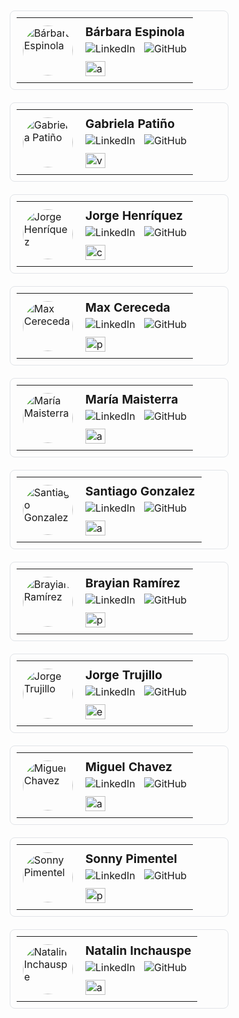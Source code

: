 
<table style="border: 1px solid #e1e4e8; border-radius: 8px; padding: 10px; margin: 10px; width: 350px; display: inline-block;">
  <tr>
    <td style="padding: 10px;">
      <img src="https://ca.slack-edge.com/T02KS88FB0E-U06FUMJMWBE-ga7e55b4d232-512" alt="Bárbara Espinola" style="border-radius: 50%; width: 80px; height: 80px; object-fit: cover;">
    </td>
    <td style="padding: 10px;">
      <h3 style="margin: 0; font-size: 1.2em;">Bárbara Espinola</h3>
      <p style="margin: 5px 0;">
        <a href="https://www.linkedin.com/in/baesp" style="text-decoration: none;">
          <img src="https://img.shields.io/badge/LinkedIn-%230077B5.svg?logo=linkedin&logoColor=white" alt="LinkedIn">
        </a>
        <a href="https://github.com/BaEsp1" style="text-decoration: none; margin-left: 10px;">
          <img src="https://img.shields.io/badge/GitHub-%23121011.svg?logo=github&logoColor=white" alt="GitHub">
        </a>
      </p>
      <img src="https://flagcdn.com/64x48/ar.png" alt="ar flag" style="width: 32px; height: 24px; margin-top: 5px;">
    </td>
  </tr>
</table>
    
<table style="border: 1px solid #e1e4e8; border-radius: 8px; padding: 10px; margin: 10px; width: 350px; display: inline-block;">
  <tr>
    <td style="padding: 10px;">
      <img src="https://ca.slack-edge.com/T02KS88FB0E-U068XFC46AF-6d81166603d3-512" alt="Gabriela Patiño" style="border-radius: 50%; width: 80px; height: 80px; object-fit: cover;">
    </td>
    <td style="padding: 10px;">
      <h3 style="margin: 0; font-size: 1.2em;">Gabriela Patiño</h3>
      <p style="margin: 5px 0;">
        <a href="https://www.linkedin.com/in/gabyp05" style="text-decoration: none;">
          <img src="https://img.shields.io/badge/LinkedIn-%230077B5.svg?logo=linkedin&logoColor=white" alt="LinkedIn">
        </a>
        <a href="https://github.com/Gabyp05" style="text-decoration: none; margin-left: 10px;">
          <img src="https://img.shields.io/badge/GitHub-%23121011.svg?logo=github&logoColor=white" alt="GitHub">
        </a>
      </p>
      <img src="https://flagcdn.com/64x48/ve.png" alt="ve flag" style="width: 32px; height: 24px; margin-top: 5px;">
    </td>
  </tr>
</table>
    
<table style="border: 1px solid #e1e4e8; border-radius: 8px; padding: 10px; margin: 10px; width: 350px; display: inline-block;">
  <tr>
    <td style="padding: 10px;">
      <img src="https://ca.slack-edge.com/T02KS88FB0E-U04SP592UCC-e29f054eff2c-512" alt="Jorge Henríquez" style="border-radius: 50%; width: 80px; height: 80px; object-fit: cover;">
    </td>
    <td style="padding: 10px;">
      <h3 style="margin: 0; font-size: 1.2em;">Jorge Henríquez</h3>
      <p style="margin: 5px 0;">
        <a href="https://www.linkedin.com/in/jorge-henriquez-novoa" style="text-decoration: none;">
          <img src="https://img.shields.io/badge/LinkedIn-%230077B5.svg?logo=linkedin&logoColor=white" alt="LinkedIn">
        </a>
        <a href="https://github.com/jorgea-hn" style="text-decoration: none; margin-left: 10px;">
          <img src="https://img.shields.io/badge/GitHub-%23121011.svg?logo=github&logoColor=white" alt="GitHub">
        </a>
      </p>
      <img src="https://flagcdn.com/64x48/co.png" alt="co flag" style="width: 32px; height: 24px; margin-top: 5px;">
    </td>
  </tr>
</table>
    
<table style="border: 1px solid #e1e4e8; border-radius: 8px; padding: 10px; margin: 10px; width: 350px; display: inline-block;">
  <tr>
    <td style="padding: 10px;">
      <img src="https://ca.slack-edge.com/T02KS88FB0E-U04U4UP4ZGQ-1a2bfa6f9d2e-512" alt="Max Cereceda" style="border-radius: 50%; width: 80px; height: 80px; object-fit: cover;">
    </td>
    <td style="padding: 10px;">
      <h3 style="margin: 0; font-size: 1.2em;">Max Cereceda</h3>
      <p style="margin: 5px 0;">
        <a href="https://www.linkedin.com/in/maxcereceda" style="text-decoration: none;">
          <img src="https://img.shields.io/badge/LinkedIn-%230077B5.svg?logo=linkedin&logoColor=white" alt="LinkedIn">
        </a>
        <a href="https://github.com/maxcerecedadev" style="text-decoration: none; margin-left: 10px;">
          <img src="https://img.shields.io/badge/GitHub-%23121011.svg?logo=github&logoColor=white" alt="GitHub">
        </a>
      </p>
      <img src="https://flagcdn.com/64x48/pe.png" alt="pe flag" style="width: 32px; height: 24px; margin-top: 5px;">
    </td>
  </tr>
</table>
    
<table style="border: 1px solid #e1e4e8; border-radius: 8px; padding: 10px; margin: 10px; width: 350px; display: inline-block;">
  <tr>
    <td style="padding: 10px;">
      <img src="https://ca.slack-edge.com/T02KS88FB0E-U06FPA017D3-a1380fcf656b-512" alt="María Maisterra" style="border-radius: 50%; width: 80px; height: 80px; object-fit: cover;">
    </td>
    <td style="padding: 10px;">
      <h3 style="margin: 0; font-size: 1.2em;">María Maisterra</h3>
      <p style="margin: 5px 0;">
        <a href="https://www.linkedin.com/in/mariateresamaisterra" style="text-decoration: none;">
          <img src="https://img.shields.io/badge/LinkedIn-%230077B5.svg?logo=linkedin&logoColor=white" alt="LinkedIn">
        </a>
        <a href="https://github.com/mtmaisterra" style="text-decoration: none; margin-left: 10px;">
          <img src="https://img.shields.io/badge/GitHub-%23121011.svg?logo=github&logoColor=white" alt="GitHub">
        </a>
      </p>
      <img src="https://flagcdn.com/64x48/ar.png" alt="ar flag" style="width: 32px; height: 24px; margin-top: 5px;">
    </td>
  </tr>
</table>
    
<table style="border: 1px solid #e1e4e8; border-radius: 8px; padding: 10px; margin: 10px; width: 350px; display: inline-block;">
  <tr>
    <td style="padding: 10px;">
      <img src="https://ca.slack-edge.com/T02KS88FB0E-U06QCQFPK5J-9b6c03d59878-512" alt="Santiago Gonzalez" style="border-radius: 50%; width: 80px; height: 80px; object-fit: cover;">
    </td>
    <td style="padding: 10px;">
      <h3 style="margin: 0; font-size: 1.2em;">Santiago Gonzalez</h3>
      <p style="margin: 5px 0;">
        <a href="https://www.linkedin.com/in/santiago-gonzalez-torres-a42933261" style="text-decoration: none;">
          <img src="https://img.shields.io/badge/LinkedIn-%230077B5.svg?logo=linkedin&logoColor=white" alt="LinkedIn">
        </a>
        <a href="https://github.com/SantiagoGonzalez0892" style="text-decoration: none; margin-left: 10px;">
          <img src="https://img.shields.io/badge/GitHub-%23121011.svg?logo=github&logoColor=white" alt="GitHub">
        </a>
      </p>
      <img src="https://flagcdn.com/64x48/ar.png" alt="ar flag" style="width: 32px; height: 24px; margin-top: 5px;">
    </td>
  </tr>
</table>
    
<table style="border: 1px solid #e1e4e8; border-radius: 8px; padding: 10px; margin: 10px; width: 350px; display: inline-block;">
  <tr>
    <td style="padding: 10px;">
      <img src="https://ca.slack-edge.com/T02KS88FB0E-U0530FRPG4E-6264bf184b86-512" alt="Brayian Ramírez" style="border-radius: 50%; width: 80px; height: 80px; object-fit: cover;">
    </td>
    <td style="padding: 10px;">
      <h3 style="margin: 0; font-size: 1.2em;">Brayian Ramírez</h3>
      <p style="margin: 5px 0;">
        <a href="https://www.linkedin.com/in/brayian-ramirez-aguayo" style="text-decoration: none;">
          <img src="https://img.shields.io/badge/LinkedIn-%230077B5.svg?logo=linkedin&logoColor=white" alt="LinkedIn">
        </a>
        <a href="https://github.com/bramireza" style="text-decoration: none; margin-left: 10px;">
          <img src="https://img.shields.io/badge/GitHub-%23121011.svg?logo=github&logoColor=white" alt="GitHub">
        </a>
      </p>
      <img src="https://flagcdn.com/64x48/pe.png" alt="pe flag" style="width: 32px; height: 24px; margin-top: 5px;">
    </td>
  </tr>
</table>
    
<table style="border: 1px solid #e1e4e8; border-radius: 8px; padding: 10px; margin: 10px; width: 350px; display: inline-block;">
  <tr>
    <td style="padding: 10px;">
      <img src="https://ca.slack-edge.com/T02KS88FB0E-U06BYGF5W78-eb90ad6de349-512" alt="Jorge Trujillo" style="border-radius: 50%; width: 80px; height: 80px; object-fit: cover;">
    </td>
    <td style="padding: 10px;">
      <h3 style="margin: 0; font-size: 1.2em;">Jorge Trujillo</h3>
      <p style="margin: 5px 0;">
        <a href="https://www.linkedin.com/in/jorge-trujillo-ch" style="text-decoration: none;">
          <img src="https://img.shields.io/badge/LinkedIn-%230077B5.svg?logo=linkedin&logoColor=white" alt="LinkedIn">
        </a>
        <a href="https://github.com/xiriuxb" style="text-decoration: none; margin-left: 10px;">
          <img src="https://img.shields.io/badge/GitHub-%23121011.svg?logo=github&logoColor=white" alt="GitHub">
        </a>
      </p>
      <img src="https://flagcdn.com/64x48/ec.png" alt="ec flag" style="width: 32px; height: 24px; margin-top: 5px;">
    </td>
  </tr>
</table>
    
<table style="border: 1px solid #e1e4e8; border-radius: 8px; padding: 10px; margin: 10px; width: 350px; display: inline-block;">
  <tr>
    <td style="padding: 10px;">
      <img src="https://ca.slack-edge.com/T02KS88FB0E-U06PVMSJU95-60f01e3082ff-512" alt="Miguel Chavez" style="border-radius: 50%; width: 80px; height: 80px; object-fit: cover;">
    </td>
    <td style="padding: 10px;">
      <h3 style="margin: 0; font-size: 1.2em;">Miguel Chavez</h3>
      <p style="margin: 5px 0;">
        <a href="https://www.linkedin.com/in/miguelangelchavez-" style="text-decoration: none;">
          <img src="https://img.shields.io/badge/LinkedIn-%230077B5.svg?logo=linkedin&logoColor=white" alt="LinkedIn">
        </a>
        <a href="https://github.com/MiguelAChavez" style="text-decoration: none; margin-left: 10px;">
          <img src="https://img.shields.io/badge/GitHub-%23121011.svg?logo=github&logoColor=white" alt="GitHub">
        </a>
      </p>
      <img src="https://flagcdn.com/64x48/ar.png" alt="ar flag" style="width: 32px; height: 24px; margin-top: 5px;">
    </td>
  </tr>
</table>
    
<table style="border: 1px solid #e1e4e8; border-radius: 8px; padding: 10px; margin: 10px; width: 350px; display: inline-block;">
  <tr>
    <td style="padding: 10px;">
      <img src="https://ca.slack-edge.com/T02KS88FB0E-U049AS024R3-67f666b96b70-512" alt="Sonny Pimentel" style="border-radius: 50%; width: 80px; height: 80px; object-fit: cover;">
    </td>
    <td style="padding: 10px;">
      <h3 style="margin: 0; font-size: 1.2em;">Sonny Pimentel</h3>
      <p style="margin: 5px 0;">
        <a href="https://www.linkedin.com/in/sonny-pimentel" style="text-decoration: none;">
          <img src="https://img.shields.io/badge/LinkedIn-%230077B5.svg?logo=linkedin&logoColor=white" alt="LinkedIn">
        </a>
        <a href="https://github.com/spimentel1201" style="text-decoration: none; margin-left: 10px;">
          <img src="https://img.shields.io/badge/GitHub-%23121011.svg?logo=github&logoColor=white" alt="GitHub">
        </a>
      </p>
      <img src="https://flagcdn.com/64x48/pe.png" alt="pe flag" style="width: 32px; height: 24px; margin-top: 5px;">
    </td>
  </tr>
</table>
    
<table style="border: 1px solid #e1e4e8; border-radius: 8px; padding: 10px; margin: 10px; width: 350px; display: inline-block;">
  <tr>
    <td style="padding: 10px;">
      <img src="https://ca.slack-edge.com/T02KS88FB0E-U079D0ZD2NN-2af306305cf4-512" alt="Natalin Inchauspe" style="border-radius: 50%; width: 80px; height: 80px; object-fit: cover;">
    </td>
    <td style="padding: 10px;">
      <h3 style="margin: 0; font-size: 1.2em;">Natalin Inchauspe</h3>
      <p style="margin: 5px 0;">
        <a href="https://www.linkedin.com/in/natalin-inchauspe-86121b289" style="text-decoration: none;">
          <img src="https://img.shields.io/badge/LinkedIn-%230077B5.svg?logo=linkedin&logoColor=white" alt="LinkedIn">
        </a>
        <a href="https://github.com/natuinchauspe" style="text-decoration: none; margin-left: 10px;">
          <img src="https://img.shields.io/badge/GitHub-%23121011.svg?logo=github&logoColor=white" alt="GitHub">
        </a>
      </p>
      <img src="https://flagcdn.com/64x48/ar.png" alt="ar flag" style="width: 32px; height: 24px; margin-top: 5px;">
    </td>
  </tr>
</table>
    